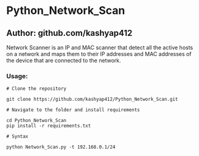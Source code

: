 # Python_Network_Scan
## Author: github.com/kashyap412

  Network Scanner is an IP and MAC scanner that detect all the active hosts on a network and maps them to their IP addresses and MAC addresses of the device that are connected to the network.


### Usage:
```
# Clone the repository

git clone https://github.com/kashyap412/Python_Network_Scan.git

# Navigate to the folder and install requirements

cd Python_Network_Scan
pip install -r requirements.txt

# Syntax

python Network_Scan.py -t 192.168.0.1/24

```
